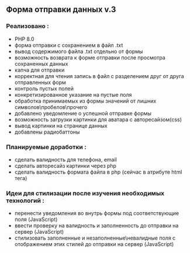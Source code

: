 ## Форма отправки данных v.3
### Реализовано :
- PHP 8.0
- форма отправки с сохранением в файл .txt
- вывод содержимого файла .txt отдельно от формы 
- возможность возврата к форме отправки после просмотра сохраненных данных
- капча для отправки
- корректная для чтения запись в файл с разделением друг от друга отправленных форм
- контроль пустых полей
- конкретизированное указание на пустые поля
- обработка принимаемых из формы значений от лишних символов\пробелов\прочего
- добавлено уведомление о успешной отправке формы
- возможность загрузки картинки для аватара с авторесайзом(css)
- вывод картинки на странице данных
- добавлены радиобаттоны
### Планируемые доработки :
- сделать валидность для телефона, email
- сделать авторесайз картинки через php
- сделать валидность формата файла в php (сейчас в атрибуте html тега)

### Идеи для стилизации после изучения необходимых технологий :
- перенести уведомления во внутрь формы под соответствующие поля (JavaScript)
- ввести проверку на валидность и заполненность до отправки на сервер (JavaScript)
- стилизовать заполненные и незаполненные\невалидные поля с отображением этих стилей до отправки на сервер (JavaScript)
